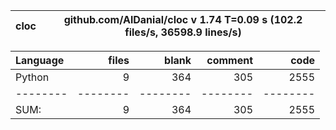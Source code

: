 cloc|github.com/AlDanial/cloc v 1.74  T=0.09 s (102.2 files/s, 36598.9 lines/s)
--- | ---

Language|files|blank|comment|code
:-------|-------:|-------:|-------:|-------:
Python|9|364|305|2555
--------|--------|--------|--------|--------
SUM:|9|364|305|2555
